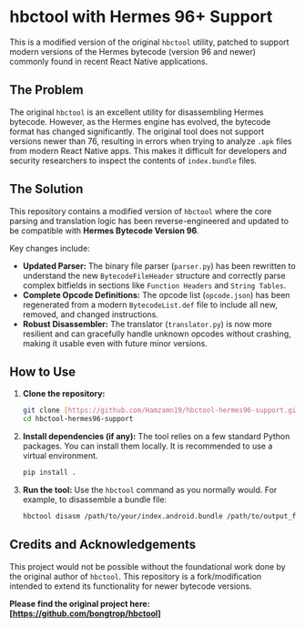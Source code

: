 # hbctool with Hermes 96+ Support

This is a modified version of the original `hbctool` utility, patched to support modern versions of the Hermes bytecode (version 96 and newer) commonly found in recent React Native applications.

## The Problem

The original `hbctool` is an excellent utility for disassembling Hermes bytecode. However, as the Hermes engine has evolved, the bytecode format has changed significantly. The original tool does not support versions newer than 76, resulting in errors when trying to analyze `.apk` files from modern React Native apps. This makes it difficult for developers and security researchers to inspect the contents of `index.bundle` files.

## The Solution

This repository contains a modified version of `hbctool` where the core parsing and translation logic has been reverse-engineered and updated to be compatible with **Hermes Bytecode Version 96**.

Key changes include:
-   **Updated Parser:** The binary file parser (`parser.py`) has been rewritten to understand the new `BytecodeFileHeader` structure and correctly parse complex bitfields in sections like `Function Headers` and `String Tables`.
-   **Complete Opcode Definitions:** The opcode list (`opcode.json`) has been regenerated from a modern `BytecodeList.def` file to include all new, removed, and changed instructions.
-   **Robust Disassembler:** The translator (`translator.py`) is now more resilient and can gracefully handle unknown opcodes without crashing, making it usable even with future minor versions.

## How to Use

1.  **Clone the repository:**
    ```bash
    git clone [https://github.com/Hamzamn19/hbctool-hermes96-support.git](https://github.com/Hamzamn19/hbctool-hermes96-support.git)
    cd hbctool-hermes96-support
    ```

2.  **Install dependencies (if any):**
    The tool relies on a few standard Python packages. You can install them locally. It is recommended to use a virtual environment.
    ```bash
    pip install .
    ```

3.  **Run the tool:**
    Use the `hbctool` command as you normally would. For example, to disassemble a bundle file:
    ```bash
    hbctool disasm /path/to/your/index.android.bundle /path/to/output_folder
    ```

## Credits and Acknowledgements

This project would not be possible without the foundational work done by the original author of `hbctool`. This repository is a fork/modification intended to extend its functionality for newer bytecode versions.

**Please find the original project here: [https://github.com/bongtrop/hbctool]**
